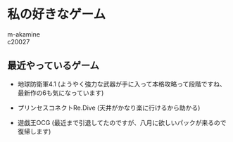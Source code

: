 # 私の好きなゲーム
m-akamine  
c20027

## 最近やっているゲーム
* 地球防衛軍4.1
(ようやく強力な武器が手に入って本格攻略って段階ですね、最新作の6も気になっています)

* プリンセスコネクトRe.Dive
(天井がかなり楽に行けるから助かる)

* 遊戯王OCG
(最近まで引退してたのですが、八月に欲しいパックが来るので復帰します)